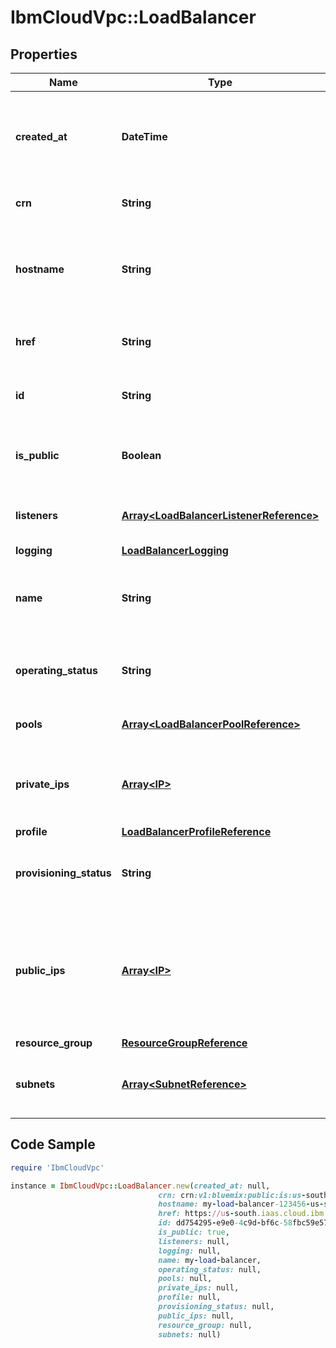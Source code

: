 # IbmCloudVpc::LoadBalancer

## Properties

Name | Type | Description | Notes
------------ | ------------- | ------------- | -------------
**created_at** | **DateTime** | The date and time that this load balancer was created | 
**crn** | **String** | The load balancer&#39;s CRN | 
**hostname** | **String** | Fully qualified domain name assigned to this load balancer | 
**href** | **String** | The load balancer&#39;s canonical URL. | 
**id** | **String** | The unique identifier for this load balancer | 
**is_public** | **Boolean** | The type of this load balancer, public or private | 
**listeners** | [**Array&lt;LoadBalancerListenerReference&gt;**](LoadBalancerListenerReference.md) | The listeners of this load balancer | 
**logging** | [**LoadBalancerLogging**](LoadBalancerLogging.md) |  | 
**name** | **String** | The unique user-defined name for this load balancer | 
**operating_status** | **String** | The operating status of this load balancer | 
**pools** | [**Array&lt;LoadBalancerPoolReference&gt;**](LoadBalancerPoolReference.md) | The pools of this load balancer | 
**private_ips** | [**Array&lt;IP&gt;**](IP.md) | The private IP addresses assigned to this load balancer. | 
**profile** | [**LoadBalancerProfileReference**](LoadBalancerProfileReference.md) |  | 
**provisioning_status** | **String** | The provisioning status of this load balancer | 
**public_ips** | [**Array&lt;IP&gt;**](IP.md) | The public IP addresses assigned to this load balancer. Applicable only for public load balancers. | 
**resource_group** | [**ResourceGroupReference**](ResourceGroupReference.md) |  | 
**subnets** | [**Array&lt;SubnetReference&gt;**](SubnetReference.md) | The subnets this load balancer is part of. | 

## Code Sample

```ruby
require 'IbmCloudVpc'

instance = IbmCloudVpc::LoadBalancer.new(created_at: null,
                                 crn: crn:v1:bluemix:public:is:us-south:a/123456::load-balancer:dd754295-e9e0-4c9d-bf6c-58fbc59e5727,
                                 hostname: my-load-balancer-123456-us-south-1.lb.bluemix.net,
                                 href: https://us-south.iaas.cloud.ibm.com/v1/load_balancers/dd754295-e9e0-4c9d-bf6c-58fbc59e5727,
                                 id: dd754295-e9e0-4c9d-bf6c-58fbc59e5727,
                                 is_public: true,
                                 listeners: null,
                                 logging: null,
                                 name: my-load-balancer,
                                 operating_status: null,
                                 pools: null,
                                 private_ips: null,
                                 profile: null,
                                 provisioning_status: null,
                                 public_ips: null,
                                 resource_group: null,
                                 subnets: null)
```


